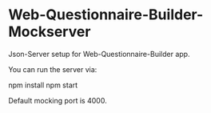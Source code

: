 # Web-Questionnaire-Builder-Mockserver

Json-Server setup for Web-Questionnaire-Builder app.

You can run the server via: 

npm install
npm start

Default mocking port is 4000.
